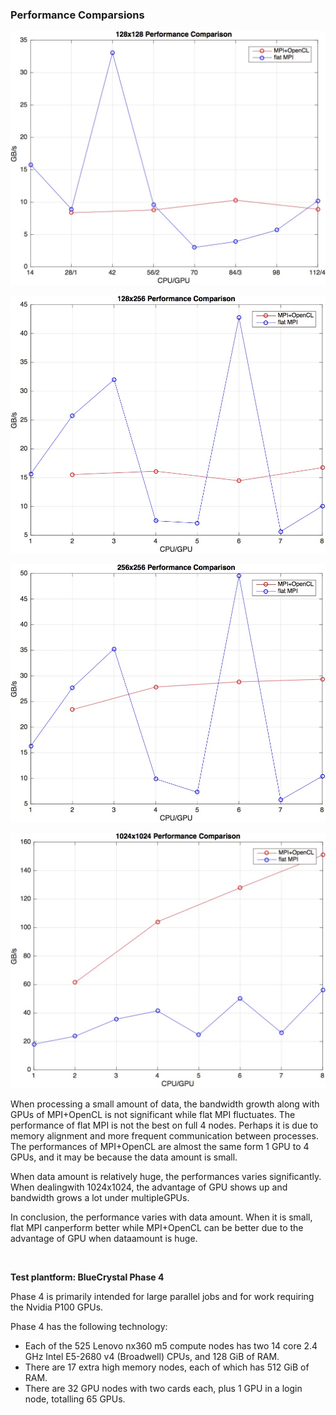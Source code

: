 ### Performance Comparsions

![](128x128.jpg)

![](128x256.jpg)

![](256x256.jpg)

![](1024x1024.jpg)

When processing a small amount of data, the bandwidth growth along with GPUs of MPI+OpenCL is not significant while flat MPI fluctuates. The performance of flat MPI is not the best on full 4 nodes. Perhaps it is due to memory alignment and more frequent communication between processes. The performances of MPI+OpenCL are almost the same form 1 GPU to 4 GPUs, and it may be because the data amount is small.



When data amount is relatively huge, the performances varies significantly. When dealingwith 1024x1024, the advantage of GPU shows up and bandwidth grows a lot under multipleGPUs.



In conclusion, the performance varies with data amount. When it is small, flat MPI canperform better while MPI+OpenCL can be better due to the advantage of GPU when dataamount is huge.



​				

**Test plantform:  BlueCrystal Phase 4**

Phase 4 is primarily intended for large parallel jobs and for work requiring the Nvidia P100 GPUs.

Phase 4 has the following technology:

- Each of the 525 Lenovo nx360 m5 compute nodes has two 14 core 2.4 GHz Intel E5-2680 v4 (Broadwell) CPUs, and 128 GiB of RAM.
- There are 17 extra high memory nodes, each of which has 512 GiB of RAM.
- There are 32 GPU nodes with two cards each, plus 1 GPU in a login node, totalling 65 GPUs.
  ​	

